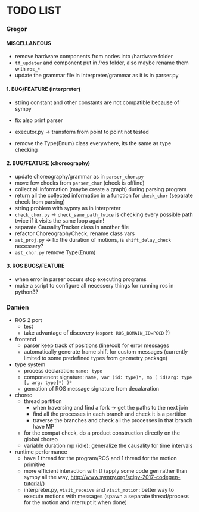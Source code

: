 TODO LIST
=========

### Gregor

#### MISCELLANEOUS
* remove hardware components from nodes into /hardware folder
* `tf_updater` and component put in /ros folder, also maybe rename them with `ros_*`
* update the grammar file in interpreter/grammar as it is in parser.py

#### 1. BUG/FEATURE (interpreter)
* string constant and other constants are not compatible because of sympy
* fix also print parser

* executor.py -> transform from point to point not tested
* remove the Type(Enum) class everywhere, its the same as type checking


#### 2. BUG/FEATURE (choreography)
* update choreography/grammar as in `parser_chor.py`
* move few checks from `parser_chor` (check is offline)
* collect all information (maybe create a graph) during parsing program
* return all the collected information in a function for `check_chor` (separate check from parsing)
* string problem with sypmy as in interpreter
* `check_chor.py` -> `check_same_path_twice` is checking every possible path twice if it visits the same loop again!
* separate CausalityTracker class in another file
* refactor ChoreographyCheck, rename class vars
* `ast_proj.py` -> fix the duration of motions, is `shift_delay_check` necessary?
* `ast_chor.py` remove Type(Enum)

#### 3. ROS BUGS/FEATURE
* when error in parser occurs stop executing programs
* make a script to configure all necessery things for running ros in python3?


### Damien

* ROS 2 port
  - test
  - take advantage of discovery (`export ROS_DOMAIN_ID=PGCD` ?)
* frontend
  - parser keep track of positions (line/col) for error messages
  - automatically generate frame shift for custom messages (currently limited to some predefined types from geometry package)
* type system
  - process declaration: `name: type`
  - componenent signature: `name, var (id: type)*, mp ( id(arg: type [, arg: type]*) )*`
  - genration of ROS message signature from decalaration
* choreo
  - thread partition
    * when traversing and find a fork -> get the paths to the next join
    * find all the processes in each branch and check it is a partition
    * traverse the branches and check all the processes in that branch have MP
  - for the compat check, do a product construction directly on the global choreo
  - variable duration mp (idle): generalize the causality for time intervals
* runtime performance
  - have 1 thread for the program/ROS and 1 thread for the motion primitive
  - more efficient interaction with tf (apply some code gen rather than sympy all the way, http://www.sympy.org/scipy-2017-codegen-tutorial/)
  - interpreter.py, `visit_receive` and `visit_motion`: better way to execute motions with messages (spawn a separate thread/process for the motion and interrupt it when done)

